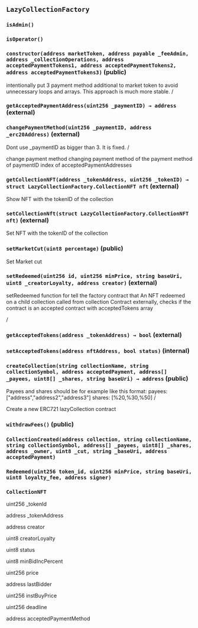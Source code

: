## `LazyCollectionFactory`





### `isAdmin()`





### `isOperator()`






### `constructor(address marketToken, address payable _feeAdmin, address _collectionOperations, address acceptedPaymentTokens1, address acceptedPaymentTokens2, address acceptedPaymentTokens3)` (public)

intentionally put 3 payment method additional to market token to avoid unnecessary loops and arrays.
This approach is much more stable.
/



### `getAcceptedPaymentAddress(uint256 _paymentID) → address` (external)





### `changePaymentMethod(uint256 _paymentID, address _erc20Address)` (external)

Dont use _paymentID as bigger than 3. It is fixed.
/

change payment method
changing payment method of the payment method of paymentID index of acceptedPaymentAddresses


### `getCollectionNFT(address _tokenAddress, uint256 _tokenID) → struct LazyCollectionFactory.CollectionNFT nft` (external)

Show NFT with the tokenID of the collection




### `setCollectionNft(struct LazyCollectionFactory.CollectionNFT nft)` (external)

Set NFT with the tokenID of the collection




### `setMarketCut(uint8 percentage)` (public)

Set Market cut



### `setRedeemed(uint256 id, uint256 minPrice, string baseUri, uint8 _creatorLoyalty, address creator)` (external)



setRedeemed function for tell the factory contract that An NFT redeemed on a child collection
called from collection Contract externally, checks if the contract is an accepted contract with acceptedTokens array

/

### `getAcceptedTokens(address _tokenAddress) → bool` (external)





### `setAcceptedTokens(address nftAddress, bool status)` (internal)





### `createCollection(string collectionName, string collectionSymbol, address acceptedPayment, address[] _payees, uint8[] _shares, string baseUri) → address` (public)

Payees and shares should be for example like this format: payees: ["address","address2","address3"] shares: [%20,%30,%50]
/

Create a new ERC721 lazyCollection contract


### `withdrawFees()` (public)






### `CollectionCreated(address collection, string collectionName, string collectionSymbol, address[] _payees, uint8[] _shares, address _owner, uint8 _cut, string _baseUri, address acceptedPayment)`





### `Redeemed(uint256 token_id, uint256 minPrice, string baseUri, uint8 loyalty_fee, address signer)`






### `CollectionNFT`


uint256 _tokenId


address _tokenAddress


address creator


uint8 creatorLoyalty


uint8 status


uint8 minBidIncPercent


uint256 price


address lastBidder


uint256 instBuyPrice


uint256 deadline


address acceptedPaymentMethod



